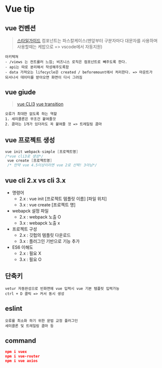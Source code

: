# Vue tip

## vue 컨벤션
> [스타일가이드](https://vuejs.org/v2/style-guide/)
> 컴포넌트는 파스칼케이스(맨앞부터 구분자마다 대문자를 사용하며 사용할때는 케밥으로 => vscode에서 자동지원)
```
아키텍쳐
- /views 는 컨트롤러 느낌; 비즈니스 로직은 컴포넌트로 빼주도록 한다.
- api는 따로 분리해서 작성해주도록함
- data 가져오는 lifecycle은 created / beforemount에서 처리한다. => 마운트가 되서나서 데이터를 받아오면 화면이 다시 그려짐
```

## vue giude
> [vue CLI3](https://cli.vuejs.org/config/#lintonsave)
> [vue transition](https://router.vuejs.org/guide/advanced/transitions.html#per-route-transition)


```
오류가 최대한 없도록 하는 역할
1. 세미콜론은 무조건 붙여줄것
2. 콤마는 1개가 있더라도 꼭 붙여줄 것 => 트레일링 콤마
```

## vue 프로젝트 생성

```c#
vue init webpack-simple [프로젝트명] 
/*vue cli3로 생성*/
 vue create [프로젝트명]
 /* 만약 vue 4.5이상이라면 vue 2로 선택! 3아님*/
```

## vue cli 2.x vs cli 3.x
- 명령어
  - 2.x : vue init [프로젝트 템플릿 이름] [파일 위치]
  - 3.x : vue create [프로젝트 명]
- webapck 설정 파일
  - 2.x : webpack 노출 O
  - 3.x : webapck 노출 x
- 프로젝트 구성
  - 2.x : 깃헙의 템플릿 다운로드
  - 3.x : 플러그인 기반으로 기능 추가
- ES6 이해도
  - 2.x : 필요 X
  - 3.x : 필요 O


## 단축키
```
vetur 자동완성으로 빈화면에 vue 입력시 vue 기본 템플릿 입력가능
ctrl + D 클릭 => 커서 동시 생성
```

## eslint
```
오류를 최소화 하기 위한 문법 교정 플러그인
세미콜론 및 트레일링 콤마 등 
```

## command
```json
npm i vuex
npm i vue-router
npm i vue axios
```